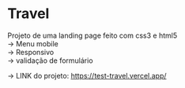 # Travel
Projeto de uma landing page feito com css3 e html5
<br>
-> Menu mobile
<br>
-> Responsivo
<br>
-> validação de formulário

-> LINK do projeto:  https://test-travel.vercel.app/
<br>

 <img src="./Animação.gif" alt="" srcset="">
